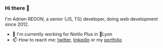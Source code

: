 ### Hi there 👋

I'm Adrien REDON, a senior {JS, TS} developer, doing web development since 2012.

- 🔭 I'm currently working for Notilo Plus in 📍Lyon
- 📫 How to reach me:  [twitter](https://twitter.com/AdrienRedon), [linkedin](https://www.linkedin.com/in/adrienr/) or my [portfolio](https://adrienredon.com/)

<!--
**AdrienRedon/AdrienRedon** is a ✨ _special_ ✨ repository because its `README.md` (this file) appears on your GitHub profile.

Here are some ideas to get you started:

- 🔭 I’m currently working on ...
- 🌱 I’m currently learning ...
- 👯 I’m looking to collaborate on ...
- 🤔 I’m looking for help with ...
- 💬 Ask me about ...
- 📫 How to reach me: ...
- 😄 Pronouns: ...
- ⚡ Fun fact: ...
-->
